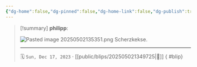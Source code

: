 ```yaml
---
{"dg-home":false,"dg-pinned":false,"dg-home-link":false,"dg-publish":true,"tags":["dgblip"],"created-date":"2023-12-17T00:00:00","updated-date":"2025-05-02T13:53:54","disabled rules":["yaml-title","yaml-title-alias","file-name-heading"],"title":"philipp on Threads @ 2023-12-17","dg-path":"blips/202505021349725.md","permalink":"/blips/202505021349725/","dgPassFrontmatter":true}
---
```


> [!summary] **philipp**:
>
> ![Pasted image 20250502135351.png](/img/user/attachments/Pasted%20image%2020250502135351.png)
> Scherzkekse.
> - - -
>
> 🗓️ `Sun, Dec 17, 2023` · [[public/blips/202505021349725\|🔗]]
{ #blip}

